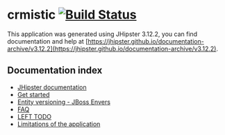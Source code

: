 # crmistic [![Build Status](https://travis-ci.org/florentL/toast-next-gen.svg?branch=master)](https://travis-ci.org/florentL/toast-next-gen)

This application was generated using JHipster 3.12.2, you can find documentation and help at [https://jhipster.github.io/documentation-archive/v3.12.2](https://jhipster.github.io/documentation-archive/v3.12.2).

Documentation index
-------------------

* [JHipster documentation](doc/jhipster.md)
* [Get started](doc/get-started.md)
* [Entity versioning - JBoss Envers](doc/entity-versioning.md)
* [FAQ](doc/faq.md)
* [LEFT TODO](doc/left-todo.md)
* [Limitations of the application](doc/limitations.md)
